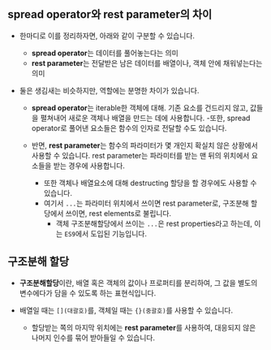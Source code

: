 
## spread operator와 rest parameter의 차이

- 한마디로 이를 정리하자면, 아래와 같이 구분할 수 있습니다.
    - **spread operator**는 데이터를 풀어놓는다는 의미
    - **rest parameter**는 전달받은 남은 데이터를 배열이나, 객체 안에 채워넣는다는 의미

- 둘은 생김새는 비슷하지만, 역할에는 분명한 차이가 있습니다.
    - **spread operator**는 iterable한 객체에 대해. 기존 요소를 건드리지 않고, 값들을 펼쳐내어 새로운 객체나 배열을 만드는 데에 사용합니다.
        -또한, spread operator로 풀어낸 요소들은 함수의 인자로 전달할 수도 있습니다.

    - 반면, **rest parameter**는 함수의 파라미터가 몇 개인지 확실치 않은 상황에서 사용할 수 있습니다. rest parameter는 파라미터를 받는 맨 뒤의 위치에서 요소들을 받는 경우에 사용합니다.
        - 또한 객체나 배열요소에 대해 destructing 할당을 할 경우에도 사용할 수 있습니다.
        - 여기서 `...`는 파라미터 위치에서 쓰이면 rest parameter로, 구조분해 할당에서 쓰이면, rest elements로 불립니다.
            - 객체 구조분해할당에서 쓰이는 `...`은 rest properties라고 하는데, 이는 `ES9`에서 도입된 기능입니다.


## 구조분해 할당

- **구조분해할당**이란, 배열 혹은 객체의 값이나 프로퍼티를 분리하여, 그 값을 별도의 변수에다가 담을 수 있도록 하는 표현식입니다.
    
- 배열일 때는 `[](대괄호)`를, 객체일 때는 `{}(중괄호)`를 사용할 수 있습니다.
    
    - 할당받는 쪽의 마지막 위치에는 **rest parameter**를 사용하여, 대응되지 않은 나머지 인수를 묶어 받아들일 수 있습니다.